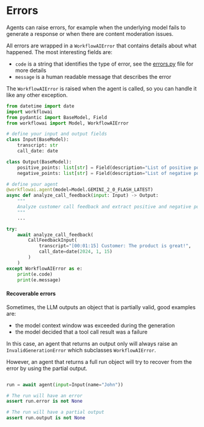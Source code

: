 # Errors

Agents can raise errors, for example when the underlying model fails to generate a response or when
there are content moderation issues.

All errors are wrapped in a `WorkflowAIError` that contains details about what happened.
The most interesting fields are:

- `code` is a string that identifies the type of error, see the [errors.py](https://github.com/WorkflowAI/workflowai-py/blob/main/workflowai/core/domain/errors.py) file for more details
- `message` is a human readable message that describes the error

The `WorkflowAIError` is raised when the agent is called, so you can handle it like any other exception.

```python
from datetime import date
import workflowai
from pydantic import BaseModel, Field
from workflowai import Model, WorkflowAIError

# define your input and output fields
class Input(BaseModel):
    transcript: str
    call_date: date

class Output(BaseModel):
    positive_points: list[str] = Field(description="List of positive points from the call", default_factory=list)
    negative_points: list[str] = Field(description="List of negative points from the call", default_factory=list)

# define your agent
@workflowai.agent(model=Model.GEMINI_2_0_FLASH_LATEST)
async def analyze_call_feedback(input: Input) -> Output:
    """
    Analyze customer call feedback and extract positive and negative points.
    """
    ...

try:
    await analyze_call_feedback(
        CallFeedbackInput(
            transcript="[00:01:15] Customer: The product is great!",
            call_date=date(2024, 1, 15)
        )
    )
except WorkflowAIError as e:
    print(e.code)
    print(e.message)
```

#### Recoverable errors

Sometimes, the LLM outputs an object that is partially valid, good examples are:

- the model context window was exceeded during the generation
- the model decided that a tool call result was a failure

In this case, an agent that returns an output only will always raise an `InvalidGenerationError` which
subclasses `WorkflowAIError`.

However, an agent that returns a full run object will try to recover from the error by using the partial output.

```python

run = await agent(input=Input(name="John"))

# The run will have an error
assert run.error is not None

# The run will have a partial output
assert run.output is not None
```